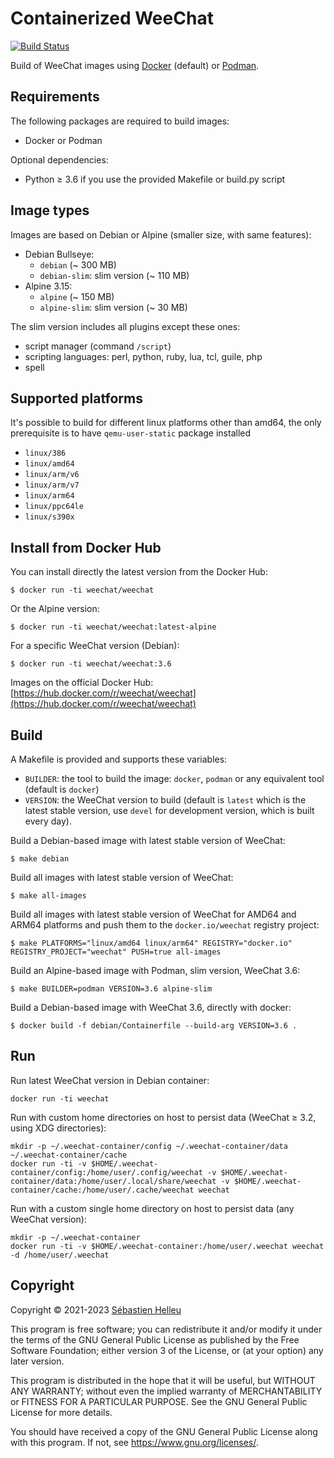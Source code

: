 # Containerized WeeChat

[![Build Status](https://github.com/weechat/weechat-container/workflows/CI/badge.svg)](https://github.com/weechat/weechat-container/actions?query=workflow%3A%22CI%22)

Build of WeeChat images using [Docker](https://www.docker.com/) (default) or [Podman](https://podman.io/).

## Requirements

The following packages are required to build images:

- Docker or Podman

Optional dependencies:

- Python ≥ 3.6 if you use the provided Makefile or build.py script

## Image types

Images are based on Debian or Alpine (smaller size, with same features):

- Debian Bullseye:
  - `debian` (~ 300 MB)
  - `debian-slim`: slim version (~ 110 MB)
- Alpine 3.15:
  - `alpine` (~ 150 MB)
  - `alpine-slim`: slim version (~ 30 MB)

The slim version includes all plugins except these ones:

- script manager (command `/script`)
- scripting languages: perl, python, ruby, lua, tcl, guile, php
- spell

## Supported platforms

It's possible to build for different linux platforms other than amd64,
the only prerequisite is to have `qemu-user-static` package installed

- `linux/386`
- `linux/amd64`
- `linux/arm/v6`
- `linux/arm/v7`
- `linux/arm64`
- `linux/ppc64le`
- `linux/s390x`


## Install from Docker Hub

You can install directly the latest version from the Docker Hub:

```
$ docker run -ti weechat/weechat
```

Or the Alpine version:

```
$ docker run -ti weechat/weechat:latest-alpine
```

For a specific WeeChat version (Debian):

```
$ docker run -ti weechat/weechat:3.6
```

Images on the official Docker Hub: [https://hub.docker.com/r/weechat/weechat](https://hub.docker.com/r/weechat/weechat)

## Build

A Makefile is provided and supports these variables:

- `BUILDER`: the tool to build the image: `docker`, `podman` or any equivalent tool (default is `docker`)
- `VERSION`: the WeeChat version to build (default is `latest` which is the latest stable version, use `devel` for development version, which is built every day).

Build a Debian-based image with latest stable version of WeeChat:

```
$ make debian
```

Build all images with latest stable version of WeeChat:

```
$ make all-images
```

Build all images with latest stable version of WeeChat for AMD64 and ARM64 platforms
and push them to the `docker.io/weechat` registry project:

```
$ make PLATFORMS="linux/amd64 linux/arm64" REGISTRY="docker.io" REGISTRY_PROJECT="weechat" PUSH=true all-images
```

Build an Alpine-based image with Podman, slim version, WeeChat 3.6:

```
$ make BUILDER=podman VERSION=3.6 alpine-slim
```

Build a Debian-based image with WeeChat 3.6, directly with docker:

```
$ docker build -f debian/Containerfile --build-arg VERSION=3.6 .
```

## Run

Run latest WeeChat version in Debian container:

```
docker run -ti weechat
```

Run with custom home directories on host to persist data (WeeChat ≥ 3.2, using XDG directories):

```
mkdir -p ~/.weechat-container/config ~/.weechat-container/data ~/.weechat-container/cache
docker run -ti -v $HOME/.weechat-container/config:/home/user/.config/weechat -v $HOME/.weechat-container/data:/home/user/.local/share/weechat -v $HOME/.weechat-container/cache:/home/user/.cache/weechat weechat
```

Run with a custom single home directory on host to persist data (any WeeChat version):

```
mkdir -p ~/.weechat-container
docker run -ti -v $HOME/.weechat-container:/home/user/.weechat weechat -d /home/user/.weechat
```

## Copyright

Copyright © 2021-2023 [Sébastien Helleu](https://github.com/flashcode)

This program is free software; you can redistribute it and/or modify
it under the terms of the GNU General Public License as published by
the Free Software Foundation; either version 3 of the License, or
(at your option) any later version.

This program is distributed in the hope that it will be useful,
but WITHOUT ANY WARRANTY; without even the implied warranty of
MERCHANTABILITY or FITNESS FOR A PARTICULAR PURPOSE.  See the
GNU General Public License for more details.

You should have received a copy of the GNU General Public License
along with this program.  If not, see <https://www.gnu.org/licenses/>.
